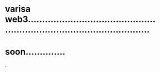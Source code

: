 # varisa web3................................................................................................
# soon..............
.
